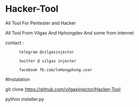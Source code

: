# Hacker-Tool
All Tool For Pentester and Hacker 

All Tool From Vilgax And Hphongdev And some from internet

contact : 

          telegram @vilgaxinjector

          twitter @ vilgax injector
          
          facebook fb.com/leHongphong.user
          
#Instalation
 
git clone https://github.com/vilgaxinjector/Hacker-Tool

python installer.py
